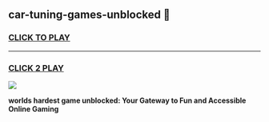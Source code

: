 
## car-tuning-games-unblocked 👋
<h3>
<a href="https://premium.freeplayer.one?title=car-tuning-games-unblocked&ref=14F">CLICK TO PLAY</a></h3>
<hr>

<h3>
<a href="https://premium.freeplayer.one?title=car-tuning-games-unblocked&ref=14F">CLICK 2 PLAY</a>
  
</h3>

<a href="https://premium.freeplayer.one?title=car-tuning-games-unblocked&ref=12F/"><img src="https://clearcache.store/games.png"></a>


**worlds hardest game unblocked: Your Gateway to Fun and Accessible Online Gaming**
